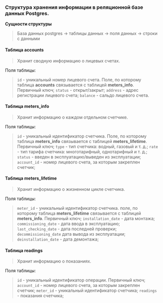 ### Cтруктура хранения информации в реляционной базе данных Postgres.

**Cущности структуры** 

> База данных postgres -> таблицы данных -> поля данных -> строки с данными

#### Таблица accounts

> Хранит сводную информацию о лицевых счетах.

Поля таблицы: 

> `id` - уникальный номер лицевого счета. Поле, по которому таблица **accounts** связывается с таблицей **meters_info**. Первичный ключ;
`status` - открыт/закрыт;
`address` - адрес регистрации лицевого счета;
`balance` - сальдо лицевого счета.

#### Таблица **meters_info**

> Хранит информацию о каждом отдельном счетчике.

Поля таблицы: 

> `id` - уникальный идентификатор счетчика. Поле, по которому таблица **meters_info** связывается с таблицей **meters_lifetime**. Первичный ключ;
`type` - тип счетчика: водный, газовый и т. д.;
`rate` - тип тарифа счетчика: многотарифный, однотарифный и т. д.;
`status` - введен в эксплуатацию/выведен из эксплуатации;
`account_id` - номер лицевого счета, за которым закреплен счетчик;


#### Таблица meters_lifetime

> Хранит информацию о жизненном цикле счетчика. 

Поля таблицы: 

>`meter_id` - уникальный идентификатор счетчика. поле, по которому таблица **meters_lifetime** связывается с таблицей **meters_info**. Первичный ключ;
`installation_date` - дата монтажа;
`commissioning_date` - дата ввода в эксплуатацию;
`last_checking_date` - дата последней проверки;
`decommissioning_date` дата вывода из эксплуатации;
`deinstallation_date` - дата демонтажа;


#### Таблица readings 

> Хранит информацию о показаниях. 

Поля таблицы:

>`id` - уникальный идентификатор операции. Первичный ключ;
`account_id` - номер лицевого счета, за которым закреплен счетчик;
`meter_id` - уникальный идентификатор счетчика;
`readings` - показания счетчика;
